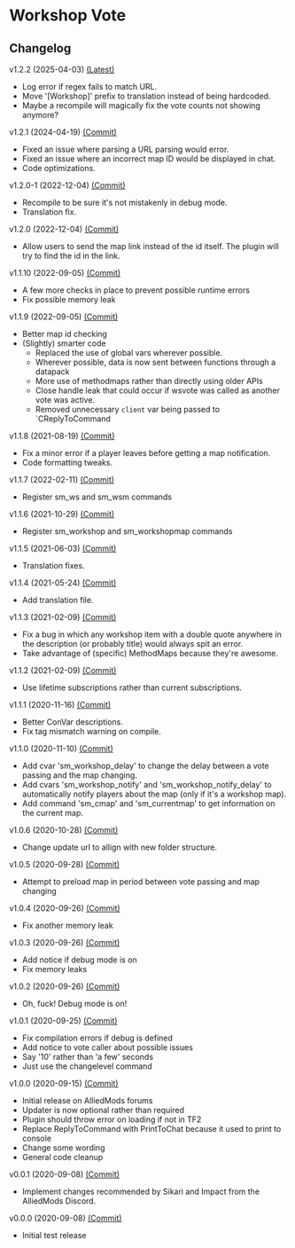 # Workshop Vote

## Changelog

v1.2.2 (2025-04-03) [(Latest)]()

- Log error if regex fails to match URL.
- Move '[Workshop]' prefix to translation instead of being hardcoded.
- Maybe a recompile will magically fix the vote counts not showing anymore?

v1.2.1 (2024-04-19) [(Commit)](https://github.com/llamasking/sourcemod-plugins/commit/95f187a5dbef7a797417b6fbe849b7c5259c4a61)

- Fixed an issue where parsing a URL parsing would error.
- Fixed an issue where an incorrect map ID would be displayed in chat.
- Code optimizations.

v1.2.0-1 (2022-12-04) [(Commit)](https://github.com/llamasking/sourcemod-plugins/commit/8d1e68fd6b06990ffe94a55991bc9e5000bdec06)

- Recompile to be sure it's not mistakenly in debug mode.
- Translation fix.

v1.2.0 (2022-12-04) [(Commit)](https://github.com/llamasking/sourcemod-plugins/commit/b2035a8711443369fc6170f85b7044f9d4f7414b)

- Allow users to send the map link instead of the id itself. The plugin will try to find the id in the link.

v1.1.10 (2022-09-05) [(Commit)](https://github.com/llamasking/sourcemod-plugins/commit/402ab06285f80b56c0116d95f16b7114b8b61bbc)

- A few more checks in place to prevent possible runtime errors
- Fix possible memory leak

v1.1.9 (2022-09-05) [(Commit)](https://github.com/llamasking/sourcemod-plugins/commit/9baf174e5d5384e78b90245a0c19f46a7876b11f)

- Better map id checking
- (Slightly) smarter code
  - Replaced the use of global vars wherever possible.
  - Wherever possible, data is now sent between functions through a datapack
  - More use of methodmaps rather than directly using older APIs
  - Close handle leak that could occur if wsvote was called as another vote was active.
  - Removed unnecessary `client` var being passed to `CReplyToCommand

v1.1.8 (2021-08-19) [(Commit)](https://github.com/llamasking/sourcemod-plugins/commit/8b2aa4bc047b489b9b7b42a7428bf5ea8638d41b)

- Fix a minor error if a player leaves before getting a map notification.
- Code formatting tweaks.

v1.1.7 (2022-02-11) [(Commit)](https://github.com/llamasking/sourcemod-plugins/commit/507121f5769e6ee67872ea7d4a1fec213ba6306f)

- Register sm_ws and sm_wsm commands

v1.1.6 (2021-10-29) [(Commit)](https://github.com/llamasking/sourcemod-plugins/commit/06371b476e49ea2a2f7e25acab325de6ae81e8e4)

- Register sm_workshop and sm_workshopmap commands

v1.1.5 (2021-06-03) [(Commit)](https://github.com/llamasking/sourcemod-plugins/commit/f4689cf3d5a55588db8f79dd6d05b2571a295be6)

- Translation fixes.

v1.1.4 (2021-05-24) [(Commit)](https://github.com/llamasking/sourcemod-plugins/commit/4e21026d717f0ca62050d3efd336839d7aaec229)

- Add translation file.

v1.1.3 (2021-02-09) [(Commit)](https://github.com/llamasking/sourcemod-plugins/commit/d9b38bef8a76ddfb6a228996b70f5f1e294dcf32)

- Fix a bug in which any workshop item with a double quote anywhere in the description (or probably title) would always spit an error.
- Take advantage of (specific) MethodMaps because they're awesome.

v1.1.2 (2021-02-09) [(Commit)](https://github.com/llamasking/sourcemod-plugins/commit/fa64b28e6a39cdc176c48f40dcf391fa43c7668d)

- Use lifetime subscriptions rather than current subscriptions.

v1.1.1 (2020-11-16) [(Commit)](https://github.com/llamasking/sourcemod-plugins/commit/a00737294814ab03b8a78d59e819630417cf40b1)

- Better ConVar descriptions.
- Fix tag mismatch warning on compile.

v1.1.0 (2020-11-10) [(Commit)](https://github.com/llamasking/sourcemod-plugins/commit/fa64b28e6a39cdc176c48f40dcf391fa43c7668d)

- Add cvar 'sm_workshop_delay' to change the delay between a vote passing and the map changing.
- Add cvars 'sm_workshop_notify' and 'sm_workshop_notify_delay' to automatically notify players about the map (only if it's a workshop map).
- Add command 'sm_cmap' and 'sm_currentmap' to get information on the current map.

v1.0.6 (2020-10-28) [(Commit)](https://github.com/llamasking/sourcemod-plugins/commit/3a3da8e04b4ef9e372b3019fa2fa0530992c3096)

- Change update url to allign with new folder structure.

v1.0.5 (2020-09-28) [(Commit)](https://github.com/llamasking/sourcemod-plugins/commit/3a3da8e04b4ef9e372b3019fa2fa0530992c3096)

- Attempt to preload map in period between vote passing and map changing

v1.0.4 (2020-09-26) [(Commit)](https://github.com/llamasking/sourcemod-plugins/commit/4448e7d86ab50e2360838a5061c91832f4e4b573)

- Fix another memory leak

v1.0.3 (2020-09-26) [(Commit)](https://github.com/llamasking/sourcemod-plugins/commit/a1550dc824bde78e0b8029b97964f50bbc17d276)

- Add notice if debug mode is on
- Fix memory leaks

v1.0.2 (2020-09-26) [(Commit)](https://github.com/llamasking/sourcemod-plugins/commit/83360b11f14243471ec2f88bcfe7aeb56d1e8a71)

- Oh, fuck! Debug mode is on!

v1.0.1 (2020-09-25) [(Commit)](https://github.com/llamasking/sourcemod-plugins/commit/85532e19dcf3834ecfa2f5750ac4951f0e453145)

- Fix compilation errors if debug is defined
- Add notice to vote caller about possible issues
- Say '10' rather than 'a few' seconds
- Just use the changelevel command

v1.0.0 (2020-09-15) [(Commit)](https://github.com/llamasking/sourcemod-plugins/commit/a84ced1bbf07f5fb8c5b9262dcd2d94a66341ea8)

- Initial release on AlliedMods forums
- Updater is now optional rather than required
- Plugin should throw error on loading if not in TF2
- Replace ReplyToCommand with PrintToChat because it used to print to console
- Change some wording
- General code cleanup

v0.0.1 (2020-09-08) [(Commit)](https://github.com/llamasking/sourcemod-plugins/commit/a2ee4308d56a089662997099fc29a7342dfbc7e4)

- Implement changes recommended by Sikari and Impact from the AlliedMods Discord.

v0.0.0 (2020-09-08) [(Commit)](https://github.com/llamasking/sourcemod-plugins/commit/e95a336ebd6f4344f0994e742b2557b765a44107)

- Initial test release
